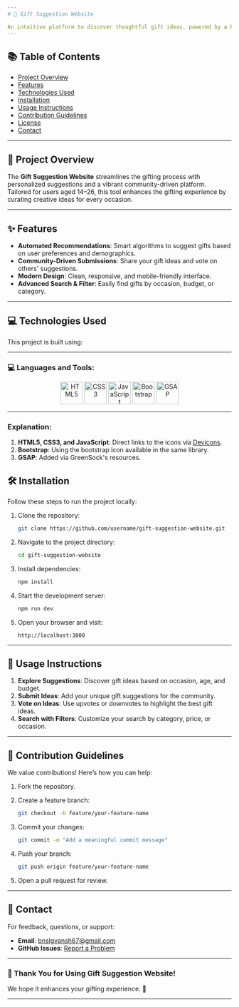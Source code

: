 ```yaml
---
# 🎁 Gift Suggestion Website

An intuitive platform to discover thoughtful gift ideas, powered by a blend of smart algorithms and community engagement.
---
```


## 📚 Table of Contents

- [Project Overview](#-project-overview)
- [Features](#✨-features)
- [Technologies Used](#💻-technologies-used)
- [Installation](#🛠-installation)
- [Usage Instructions](#📖-usage-instructions)
- [Contribution Guidelines](#🤝-contribution-guidelines)
- [License](#📝-license)
- [Contact](#📧-contact)

---

## 🚀 Project Overview

The **Gift Suggestion Website** streamlines the gifting process with personalized suggestions and a vibrant community-driven platform. Tailored for users aged 14–26, this tool enhances the gifting experience by curating creative ideas for every occasion.

---

## ✨ Features

- **Automated Recommendations**: Smart algorithms to suggest gifts based on user preferences and demographics.
- **Community-Driven Submissions**: Share your gift ideas and vote on others' suggestions.
- **Modern Design**: Clean, responsive, and mobile-friendly interface.
- **Advanced Search & Filter**: Easily find gifts by occasion, budget, or category.

---

## 💻 Technologies Used

This project is built using:

---

### 💻 Languages and Tools:

<p align="center">
  <img src="https://cdn.jsdelivr.net/gh/devicons/devicon/icons/html5/html5-original.svg" alt="HTML5" width="50" height="50"/>
  <img src="https://cdn.jsdelivr.net/gh/devicons/devicon/icons/css3/css3-original.svg" alt="CSS3" width="50" height="50"/>
  <img src="https://cdn.jsdelivr.net/gh/devicons/devicon/icons/javascript/javascript-original.svg" alt="JavaScript" width="50" height="50"/>
  <img src="https://cdn.jsdelivr.net/gh/devicons/devicon/icons/bootstrap/bootstrap-original.svg" alt="Bootstrap" width="50" height="50"/>
  <img src="https://greensock.com/uploads/monthly_2020_04/gsap-logo-square.png.74624d4d1467978d6a994ca7ab78667e.png" alt="GSAP" width="50" height="50"/>
</p>

---

### Explanation:

1. **HTML5, CSS3, and JavaScript**: Direct links to the icons via [Devicons](https://devicon.dev/).
2. **Bootstrap**: Using the bootstrap icon available in the same library.
3. **GSAP**: Added via GreenSock's resources.

## 🛠 Installation

Follow these steps to run the project locally:

1. Clone the repository:

   ```bash
   git clone https://github.com/username/gift-suggestion-website.git
   ```

2. Navigate to the project directory:

   ```bash
   cd gift-suggestion-website
   ```

3. Install dependencies:

   ```bash
   npm install
   ```

4. Start the development server:

   ```bash
   npm run dev
   ```

5. Open your browser and visit:

   ```plaintext
   http://localhost:3000
   ```

---

## 📖 Usage Instructions

1. **Explore Suggestions**: Discover gift ideas based on occasion, age, and budget.
2. **Submit Ideas**: Add your unique gift suggestions for the community.
3. **Vote on Ideas**: Use upvotes or downvotes to highlight the best gift ideas.
4. **Search with Filters**: Customize your search by category, price, or occasion.

---

## 🤝 Contribution Guidelines

We value contributions! Here’s how you can help:

1. Fork the repository.
2. Create a feature branch:

   ```bash
   git checkout -b feature/your-feature-name
   ```

3. Commit your changes:

   ```bash
   git commit -m "Add a meaningful commit message"
   ```

4. Push your branch:

   ```bash
   git push origin feature/your-feature-name
   ```

5. Open a pull request for review.

---

## 📧 Contact

For feedback, questions, or support:

- **Email**: [bnslgvansh67@gmail.com](mailto:bnslgvansh67@gmail.com)
- **GitHub Issues**: [Report a Problem](https://github.com/username/gift-suggestion-website/issues)

---

### 🌟 Thank You for Using Gift Suggestion Website!

We hope it enhances your gifting experience. 🎉

---
